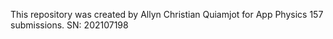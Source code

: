 This repository was created by Allyn Christian Quiamjot for App Physics 157 submissions. SN: 202107198
